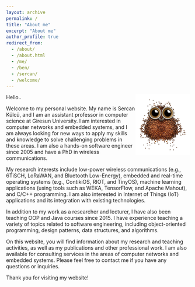 ```yaml
---
layout: archive
permalink: /
title: "About me"
excerpt: "About me"
author_profile: true
redirect_from: 
  - /about/
  - /about.html
  - /me/
  - /ben/
  - /sercan/
  - /welcome/
---
```


<img align="right" width="150" alt="owl coffee beans" src="/images/owl-coffee-beans.png">

Hello..

Welcome to my personal website. My name is Sercan Külcü, and I am an assistant professor in computer science at Giresun University. I am interested in computer networks and embedded systems, and I am always looking for new ways to apply my skills and knowledge to solve challenging problems in these areas. I am also a hands-on software engineer since 2005 and have a PhD in wireless communications.

My research interests include low-power wireless communications (e.g., 6TiSCH, LoRaWAN, and Bluetooth Low-Energy), embedded and real-time operating systems (e.g., ContikiOS, RIOT, and TinyOS), machine learning applications (using tools such as WEKA, TensorFlow, and Apache Mahout), and C/C++ programming. I am also interested in Internet of Things (IoT) applications and its integration with existing technologies.

In addition to my work as a researcher and lecturer, I have also been teaching OOP and Java courses since 2015. I have experience teaching a variety of topics related to software engineering, including object-oriented programming, design patterns, data structures, and algorithms.

On this website, you will find information about my research and teaching activities, as well as my publications and other professional work. I am also available for consulting services in the areas of computer networks and embedded systems. Please feel free to contact me if you have any questions or inquiries.

Thank you for visiting my website!

<script data-name="BMC-Widget" data-cfasync="false" src="https://cdnjs.buymeacoffee.com/1.0.0/widget.prod.min.js" data-id="sercankulc" data-description="Support me on Buy me a coffee!" data-message="Thank you for visiting!" data-color="#5F7FFF" data-position="Right" data-x_margin="18" data-y_margin="18"></script>

<!--
<a width="100%" height="600px" class="twitter-timeline" href="https://twitter.com/sercandev?ref_src=twsrc%5Etfw">Tweets by Sercan Külcü</a> <script async src="https://platform.twitter.com/widgets.js" charset="utf-8"></script>
-->
